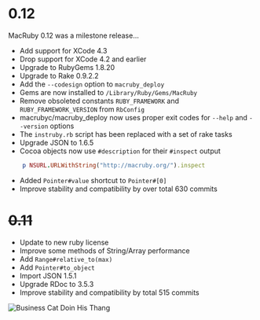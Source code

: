 # 0.12

MacRuby 0.12 was a milestone release...

 * Add support for XCode 4.3
 * Drop support for XCode 4.2 and earlier
 * Upgrade to RubyGems 1.8.20
 * Upgrade to Rake 0.9.2.2
 * Add the `--codesign` option to `macruby_deploy`
 * Gems are now installed to `/Library/Ruby/Gems/MacRuby`
 * Remove obsoleted constants `RUBY_FRAMEWORK` and `RUBY_FRAMEWORK_VERSION` from `RbConfig`
 * macrubyc/macruby\_deploy now uses proper exit codes for `--help` and `--version` options
 * The `instruby.rb` script has been replaced with a set of rake tasks
 * Upgrade JSON to 1.6.5
 * Cocoa objects now use `#description` for their `#inspect` output

```ruby
    p NSURL.URLWithString("http://macruby.org/").inspect
```

 * Added `Pointer#value` shortcut to `Pointer#[0]`
 * Improve stability and compatibility by over total 630 commits

# ~~0.11~~
 * Update to new ruby license
 * Improve some methods of String/Array performance
 * Add `Range#relative_to(max)`
 * Add `Pointer#to_object`
 * Import JSON 1.5.1
 * Upgrade RDoc to 3.5.3
 * Improve stability and compatibility by total 515 commits

![Business Cat Doin His Thang](http://i.imgur.com/2KmJW.jpg)
